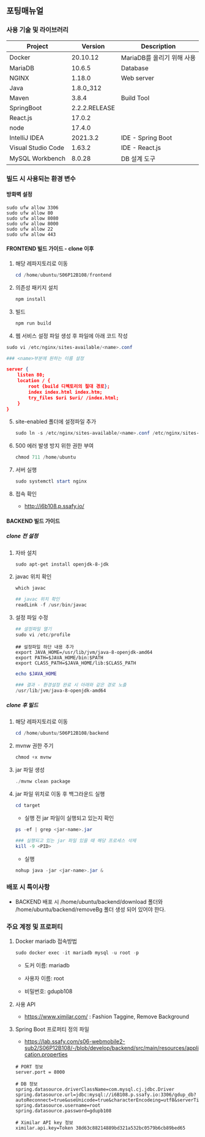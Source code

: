 ## 포팅매뉴얼

### 사용 기술 및 라이브러리

| Project            | Version       | Description                |
| ------------------ | ------------- | -------------------------- |
| Docker             | 20.10.12      | MariaDB를 올리기 위해 사용 |
| MariaDB            | 10.6.5        | Database                   |
| NGINX              | 1.18.0        | Web server                 |
| Java               | 1.8.0_312     |                            |
| Maven              | 3.8.4         | Build Tool                 |
| SpringBoot         | 2.2.2.RELEASE |                            |
| React.js           | 17.0.2        |                            |
| node               | 17.4.0        |                            |
| IntelliJ IDEA      | 2021.3.2      | IDE - Spring Boot          |
| Visual Studio Code | 1.63.2        | IDE - React.js             |
| MySQL Workbench    | 8.0.28        | DB 설계 도구               |



### 빌드 시 사용되는 환경 변수

#### 방화벽 설정

```
sudo ufw allow 3306
sudo ufw allow 80
sudo ufw allow 8080
sudo ufw allow 8000
sudo ufw allow 22
sudo ufw allow 443
```



#### FRONTEND 빌드 가이드 - clone 이후

1. 해당 레파지토리로 이동

   ```powershell
   cd /home/ubuntu/S06P12B108/frontend
   ```

2. 의존성 패키지 설치

   ```powershell
   npm install
   ```

3. 빌드

   ```powershell
   npm run build
   ```

4.  웹 서비스 설정 파일 생성 후 파일에 아래 코드 작성

   ```powershell
   sudo vi /etc/nginx/sites-available/<name>.conf
   
   ### <name>부분에 원하는 이름 설정
   ```

   ```json
   server {
       listen 80;
       location / {
           root {build 디렉토리의 절대 경로};
           index index.html index.htm;
           try_files $uri $uri/ /index.html;
       }
   }
   ```

5. site-enabled 폴더에 설정파일 추가

   ```powershell
   sudo ln -s /etc/nginx/sites-available/<name>.conf /etc/nginx/sites-enabled/<name>.conf
   ```

6. 500 에러 발생 방지 위한 권한 부여

   ```powershell
   chmod 711 /home/ubuntu
   ```

7. 서버 실행

   ```powershell
   sudo systemctl start nginx
   ```

8. 접속 확인
   - http://i6b108.p.ssafy.io/



#### BACKEND 빌드 가이드

##### clone 전 설정

1. 자바 설치

   ```powershell
   sudo apt-get install openjdk-8-jdk
   ```

2. javac 위치 확인

   ```powershell
   which javac
   
   ## javac 위치 확인
   readLink -f /usr/bin/javac
   ```

3. 설정 파일 수정

   ```powershell
   ## 설정파일 열기
   sudo vi /etc/profile
   ```

   ```
   ## 설정파일 하단 내용 추가
   export JAVA_HOME=/usr/lib/jvm/java-8-openjdk-amd64
   export PATH=$JAVA_HOME/bin:$PATH
   export CLASS_PATH=$JAVA_HOME/lib:$CLASS_PATH
   ```

   ```powershell
   echo $JAVA_HOME
   
   ### 결과 - 환경설정 완료 시 아래와 같은 경로 노출
   /usr/lib/jvm/java-8-openjdk-amd64
   ```

##### clone 후 빌드

1. 해당 레파지토리로 이동

   ```powershell
   cd /home/ubuntu/S06P12B108/backend
   ```

2. mvnw 권한 주기

   ```powershell
   chmod +x mvnw
   ```

3. jar 파일 생성

   ```powershell
   ./mvnw clean package
   ```

4. jar 파일 위치로 이동 후 백그라운드 실행

   ```powershell
   cd target
   ```

   - 실행 전 jar 파일이 실행되고 있는지 확인

   ```powershell
   ps -ef | grep <jar-name>.jar
   
   ### 실행되고 있는 jar 파일 있을 때 해당 프로세스 삭제
   kill -9 <PID>
   ```

   - 실행

   ```powershell
   nohup java -jar <jar-name>.jar &
   ```

   

### 배포 시 특이사항

- BACKEND 배포 시 /home/ubuntu/backend/download 폴더와 /home/ubuntu/backend/removeBg 폴더 생성 되어 있어야 한다.

  

### 주요 계정 및 프로퍼티

1. Docker mariadb 접속방법

   ```powershell
   sudo docker exec -it mariadb mysql -u root -p
   ```

   - 도커 이름: mariadb

   - 사용자 이름: root

   - 비밀번호: gdupb108

2. 사용 API

   -  https://www.ximilar.com/ : Fashion Taggine, Remove Background

3. Spring Boot 프로퍼티 정의 파일

   - https://lab.ssafy.com/s06-webmobile2-sub2/S06P12B108/-/blob/develop/backend/src/main/resources/application.properties

   ```properties
   # PORT 정보
   server.port = 8000
   
   # DB 정보
   spring.datasource.driverClassName=com.mysql.cj.jdbc.Driver
   spring.datasource.url=jdbc:mysql://i6B108.p.ssafy.io:3306/gdup_db?autoReconnect=true&useUnicode=true&characterEncodeing=utf8&serverTimezone=Asia/Seoul
   spring.datasource.username=root
   spring.datasource.password=gdupb108
   
   # Ximilar API key 정보
   ximilar.api.key=Token 38d63c88214889bd321a532bc0579b6cb89bed65
   ```

   